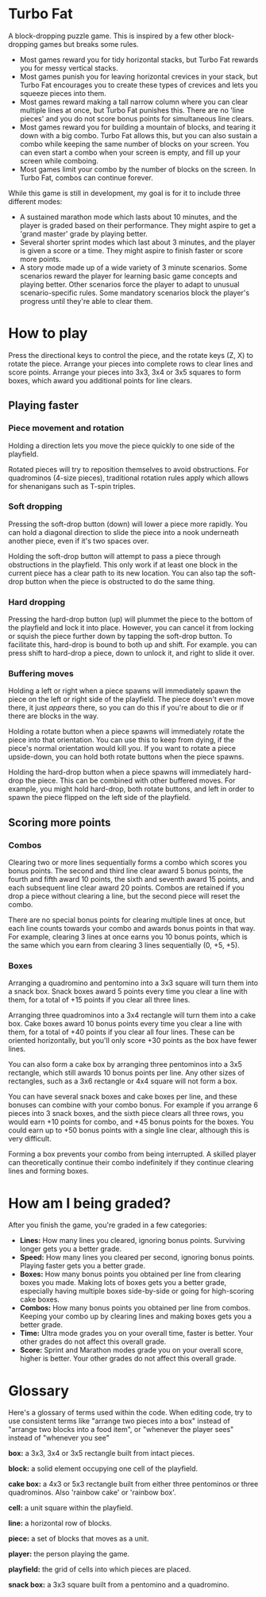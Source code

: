 # Turbo Fat
A block-dropping puzzle game. This is inspired by a few other block-dropping games but breaks some rules.

  * Most games reward you for tidy horizontal stacks, but Turbo Fat rewards you for messy vertical stacks.
  * Most games punish you for leaving horizontal crevices in your stack, but Turbo Fat encourages you to create these types of crevices and lets you squeeze pieces into them.
  * Most games reward making a tall narrow column where you can clear multiple lines at once, but Turbo Fat punishes this. There are no 'line pieces' and you do not score bonus points for simultaneous line clears.
  * Most games reward you for building a mountain of blocks, and tearing it down with a big combo. Turbo Fat allows this, but you can also sustain a combo while keeping the same number of blocks on your screen. You can even start a combo when your screen is empty, and fill up your screen while comboing.
  * Most games limit your combo by the number of blocks on the screen. In Turbo Fat, combos can continue forever.

While this game is still in development, my goal is for it to include three different modes:

  * A sustained marathon mode which lasts about 10 minutes, and the player is graded based on their performance. They might aspire to get a 'grand master' grade by playing better.
  * Several shorter sprint modes which last about 3 minutes, and the player is given a score or a time. They might aspire to finish faster or score more points.
  * A story mode made up of a wide variety of 3 minute scenarios. Some scenarios reward the player for learning basic game concepts and playing better. Other scenarios force the player to adapt to unusual scenario-specific rules. Some mandatory scenarios block the player's progress until they're able to clear them.

# How to play

Press the directional keys to control the piece, and the rotate keys (Z, X) to rotate the piece. Arrange your pieces into complete rows to clear lines and score points. Arrange your pieces into 3x3, 3x4 or 3x5 squares to form boxes, which award you additional points for line clears.

## Playing faster

### Piece movement and rotation

Holding a direction lets you move the piece quickly to one side of the playfield.

Rotated pieces will try to reposition themselves to avoid obstructions. For quadrominos (4-size pieces), traditional rotation rules apply which allows for shenanigans such as T-spin triples.

### Soft dropping

Pressing the soft-drop button (down) will lower a piece more rapidly. You can hold a diagonal direction to slide the piece into a nook underneath another piece, even if it's two spaces over.

Holding the soft-drop button will attempt to pass a piece through obstructions in the playfield. This only work if at least one block in the current piece has a clear path to its new location. You can also tap the soft-drop button when the piece is obstructed to do the same thing.

### Hard dropping

Pressing the hard-drop button (up) will plummet the piece to the bottom of the playfield and lock it into place. However, you can cancel it from locking or squish the piece further down by tapping the soft-drop button. To facilitate this, hard-drop is bound to both up and shift. For example. you can press shift to hard-drop a piece, down to unlock it, and right to slide it over.

### Buffering moves

Holding a left or right when a piece spawns will immediately spawn the piece on the left or right side of the playfield. The piece doesn't even move there, it just *appears* there, so you can do this if you're about to die or if there are blocks in the way.

Holding a rotate button when a piece spawns will immediately rotate the piece into that orientation. You can use this to keep from dying, if the piece's normal orientation would kill you. If you want to rotate a piece upside-down, you can hold both rotate buttons when the piece spawns.

Holding the hard-drop button when a piece spawns will immediately hard-drop the piece. This can be combined with other buffered moves. For example, you might hold hard-drop, both rotate buttons, and left in order to spawn the piece flipped on the left side of the playfield.

## Scoring more points

### Combos

Clearing two or more lines sequentially forms a combo which scores you bonus points. The second and third line clear award 5 bonus points, the fourth and fifth award 10 points, the sixth and seventh award 15 points, and each subsequent line clear award 20 points. Combos are retained if you drop a piece without clearing a line, but the second piece will reset the combo.

There are no special bonus points for clearing multiple lines at once, but each line counts towards your combo and awards bonus points in that way. For example, clearing 3 lines at once earns you 10 bonus points, which is the same which you earn from clearing 3 lines sequentially (0, +5, +5).

### Boxes

Arranging a quadromino and pentomino into a 3x3 square will turn them into a snack box. Snack boxes award 5 points every time you clear a line with them, for a total of +15 points if you clear all three lines.

Arranging three quadrominos into a 3x4 rectangle will turn them into a cake box. Cake boxes award 10 bonus points every time you clear a line with them, for a total of +40 points if you clear all four lines. These can be oriented horizontally, but you'll only score +30 points as the box have fewer lines.

You can also form a cake box by arranging three pentominos into a 3x5 rectangle, which still awards 10 bonus points per line. Any other sizes of rectangles, such as a 3x6 rectangle or 4x4 square will not form a box.

You can have several snack boxes and cake boxes per line, and these bonuses can combine with your combo bonus. For example if you arrange 6 pieces into 3 snack boxes, and the sixth piece clears all three rows, you would earn +10 points for combo, and +45 bonus points for the boxes. You could earn up to +50 bonus points with a single line clear, although this is very difficult.

Forming a box prevents your combo from being interrupted. A skilled player can theoretically continue their combo indefinitely if they continue clearing lines and forming boxes.

# How am I being graded?

After you finish the game, you're graded in a few categories:

  * **Lines:** How many lines you cleared, ignoring bonus points. Surviving longer gets you a better grade.
  * **Speed:** How many lines you cleared per second, ignoring bonus points. Playing faster gets you a better grade.
  * **Boxes:** How many bonus points you obtained per line from clearing boxes you made. Making lots of boxes gets you a better grade, especially having multiple boxes side-by-side or going for high-scoring cake boxes.
  * **Combos:** How many bonus points you obtained per line from combos. Keeping your combo up by clearing lines and making boxes gets you a better grade.
  * **Time:** Ultra mode grades you on your overall time, faster is better. Your other grades do not affect this overall grade.
  * **Score:** Sprint and Marathon modes grade you on your overall score, higher is better. Your other grades do not affect this overall grade.

# Glossary

Here's a glossary of terms used within the code. When editing code, try to use consistent terms like "arrange two pieces into a box" instead of "arrange two blocks into a food item", or "whenever the player sees" instead of "whenever you see"

**box:** a 3x3, 3x4 or 3x5 rectangle built from intact pieces.

**block:** a solid element occupying one cell of the playfield.

**cake box:** a 4x3 or 5x3 rectangle built from either three pentominos or three quadrominos. Also 'rainbow cake' or 'rainbow box'.

**cell:** a unit square within the playfield.

**line:** a horizontal row of blocks.

**piece:** a set of blocks that moves as a unit. 

**player:** the person playing the game.

**playfield:** the grid of cells into which pieces are placed. 

**snack box:** a 3x3 square built from a pentomino and a quadromino.
